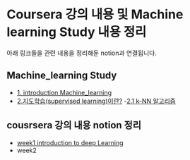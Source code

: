 # Coursera 강의 내용 및 Machine learning Study 내용 정리 

아래 링크들을 관련 내용을 정리해둔 notion과 연결됩니다. 

## Machine_learning Study
- [1. introduction Machine_learning](https://piquant-hunter-627.notion.site/1-introduction-to-ML-2eeb7908b2514d5d92afe1b68ff10b7e)
- [2.지도학습(supervised learning)이란?](https://www.notion.so/2-supervised-learning-7b609858c35b4a4d9838a38c150d48d7)
    -[2.1 k-NN 알고리즘](https://www.notion.so/2-1-k-a938d3c9bdc1468d92e1cb60cacd1981)

##  cousrsera 강의 내용 notion 정리
- [week1 introduction to deep Learning](https://www.notion.so/Week1-Introduction-to-Deep-learning-25637823bfde4ecdaba79fc741789a17)
- week2 

